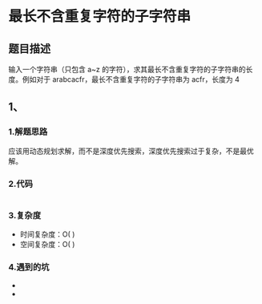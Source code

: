 # 最长不含重复字符的子字符串

## 题目描述

输入一个字符串（只包含 a~z 的字符），求其最长不含重复字符的子字符串的长度。例如对于 arabcacfr，最长不含重复字符的子字符串为 acfr，长度为 4


## 1、

### 1.解题思路

应该用动态规划求解，而不是深度优先搜索，深度优先搜索过于复杂，不是最优解。

### 2.代码

```java

```

### 3.复杂度

* 时间复杂度：O( )
* 空间复杂度：O( )

### 4.遇到的坑

- 

- 